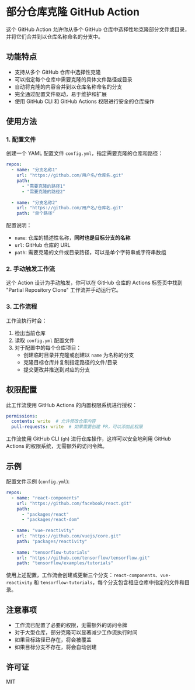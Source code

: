 # 部分仓库克隆 GitHub Action

这个 GitHub Action 允许你从多个 GitHub 仓库中选择性地克隆部分文件或目录，并将它们合并到以仓库名称命名的分支中。

## 功能特点

- 支持从多个 GitHub 仓库中选择性克隆
- 可以指定每个仓库中需要克隆的具体文件路径或目录
- 自动将克隆的内容合并到以仓库名称命名的分支
- 完全通过配置文件驱动，易于维护和扩展
- 使用 GitHub CLI 和 GitHub Actions 权限进行安全的仓库操作

## 使用方法

### 1. 配置文件

创建一个 YAML 配置文件 `config.yml`，指定需要克隆的仓库和路径：

```yaml
repos:
  - name: "分支名称1"
    url: "https://github.com/用户名/仓库名.git"
    path:
      - "需要克隆的路径1"
      - "需要克隆的路径2"
  
  - name: "分支名称2"
    url: "https://github.com/用户名/仓库名.git"
    path: "单个路径"
```

配置说明：

- `name`: 仓库的描述性名称，**同时也是目标分支的名称**
- `url`: GitHub 仓库的 URL
- `path`: 需要克隆的文件或目录路径，可以是单个字符串或字符串数组

### 2. 手动触发工作流

这个 Action 设计为手动触发，你可以在 GitHub 仓库的 Actions 标签页中找到 "Partial Repository Clone" 工作流并手动运行它。

### 3. 工作流程

工作流执行时会：

1. 检出当前仓库
2. 读取 `config.yml` 配置文件
3. 对于配置中的每个仓库项目：
   - 创建临时目录并克隆或创建以 `name` 为名称的分支
   - 克隆目标仓库并复制指定路径的文件/目录
   - 提交更改并推送到对应的分支

## 权限配置

此工作流使用 GitHub Actions 的内置权限系统进行授权：

```yaml
permissions:
  contents: write  # 允许修改仓库内容
  pull-requests: write  # 如果需要创建 PR，可以添加此权限
```

工作流使用 GitHub CLI (`gh`) 进行仓库操作，这样可以安全地利用 GitHub Actions 的权限系统，无需额外的访问令牌。

## 示例

配置文件示例 (`config.yml`):

```yaml
repos:
  - name: "react-components"
    url: "https://github.com/facebook/react.git"
    path:
      - "packages/react"
      - "packages/react-dom"
  
  - name: "vue-reactivity"
    url: "https://github.com/vuejs/core.git"
    path: "packages/reactivity"
  
  - name: "tensorflow-tutorials"
    url: "https://github.com/tensorflow/tensorflow.git"
    path: "tensorflow/examples/tutorials"
```

使用上述配置，工作流会创建或更新三个分支：`react-components`、`vue-reactivity` 和 `tensorflow-tutorials`，每个分支包含相应仓库中指定的文件和目录。

## 注意事项

- 工作流已配置了必要的权限，无需额外的访问令牌
- 对于大型仓库，部分克隆可以显著减少工作流执行时间
- 如果目标路径已存在，将会被覆盖
- 如果目标分支不存在，将会自动创建

## 许可证

MIT
